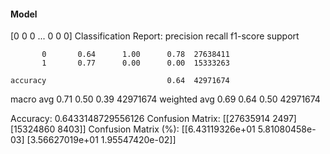 #### Model
[0 0 0 ... 0 0 0]
Classification Report:
              precision    recall  f1-score   support

           0       0.64      1.00      0.78  27638411
           1       0.77      0.00      0.00  15333263

    accuracy                           0.64  42971674
   macro avg       0.71      0.50      0.39  42971674
weighted avg       0.69      0.64      0.50  42971674

Accuracy: 0.6433148729556126
Confusion Matrix:
[[27635914     2497]
 [15324860     8403]]
Confusion Matrix (%):
[[6.43119326e+01 5.81080458e-03]
 [3.56627019e+01 1.95547420e-02]]

